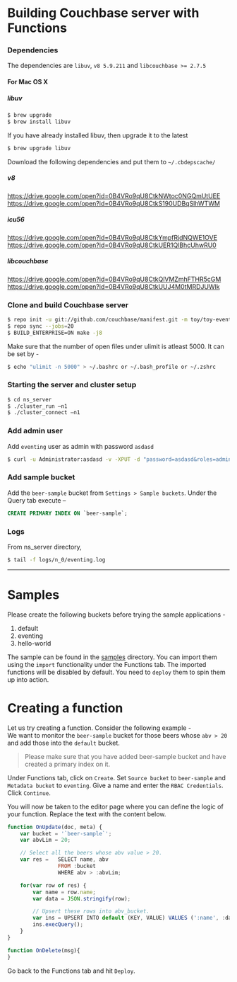 # Building Couchbase server with Functions
### Dependencies
The dependencies are `libuv`, `v8 5.9.211` and `libcouchbase >= 2.7.5`
#### For Mac OS X
##### libuv
```bash
$ brew upgrade
$ brew install libuv
```

If you have already installed libuv, then upgrade it to the latest
```bash
$ brew upgrade libuv
```
Download the following dependencies and put them to `~/.cbdepscache/`

##### v8

https://drive.google.com/open?id=0B4VRo9qU8CtkNWtoc0NGQmUtUEE <br>
https://drive.google.com/open?id=0B4VRo9qU8CtkS190UDBqSlhWTWM

##### icu56
https://drive.google.com/open?id=0B4VRo9qU8CtkYmpfRjdNQWE1OVE <br>
https://drive.google.com/open?id=0B4VRo9qU8CtkUER1QlBhcUhwRU0

##### libcouchbase
https://drive.google.com/open?id=0B4VRo9qU8CtkQlVMZmhFTHR5cGM <br>
https://drive.google.com/open?id=0B4VRo9qU8CtkUUJ4M0tMRDJUWlk

### Clone and build Couchbase server
```bash
$ repo init -u git://github.com/couchbase/manifest.git -m toy/toy-eventing.xml -g all
$ repo sync --jobs=20
$ BUILD_ENTERPRISE=ON make -j8
```

Make sure that the number of open files under ulimit is atleast 5000.
It can be set by -
```bash
$ echo "ulimit -n 5000" > ~/.bashrc or ~/.bash_profile or ~/.zshrc
```

### Starting the server and cluster setup
```bash
$ cd ns_server
$ ./cluster_run –n1
$ ./cluster_connect –n1
```

### Add admin user
Add `eventing` user as admin with password `asdasd`
```bash
$ curl -u Administrator:asdasd -v -XPUT -d "password=asdasd&roles=admin" http://localhost:9000/settings/rbac/users/local/eventing
```

### Add sample bucket
Add the `beer-sample` bucket from `Settings > Sample buckets`.
Under the Query tab execute –
```sql
CREATE PRIMARY INDEX ON `beer-sample`;
```

### Logs
From ns_server directory,
```bash
$ tail -f logs/n_0/eventing.log
```

---

# Samples
Please create the following buckets before trying the sample applications -
1) default
2) eventing
3) hello-world

The sample can be found in the [samples](https://github.com/couchbase/eventing/tree/master/samples) directory. You can import them using the `import` functionality under the Functions tab. The imported functions will be disabled by default. You need to `deploy` them to spin them up into action.

# Creating a function
Let us try creating a function. Consider the following example -<br/>
We want to monitor the `beer-sample` bucket for those beers whose `abv > 20` and add those into the `default` bucket.

> Please make sure that you have added beer-sample bucket and have created a primary index on it.

Under Functions tab, click on `Create`. Set `Source bucket` to `beer-sample` and `Metadata bucket` to `eventing`. Give a name and enter the `RBAC Credentials`. Click `Continue`.

You will now be taken to the editor page where you can define the logic of your function. Replace the text with the content below.
```javascript
function OnUpdate(doc, meta) {
    var bucket = '`beer-sample`';
    var abvLim = 20;

    // Select all the beers whose abv value > 20.
    var res =   SELECT name, abv
                FROM :bucket
                WHERE abv > :abvLim;

    for(var row of res) {
		var name = row.name;
		var data = JSON.stringify(row);

		// Upsert these rows into abv_bucket.
		var ins = UPSERT INTO default (KEY, VALUE) VALUES (':name', :data);
		ins.execQuery();
	}
}

function OnDelete(msg){
}
```
Go back to the Functions tab and hit `Deploy`.